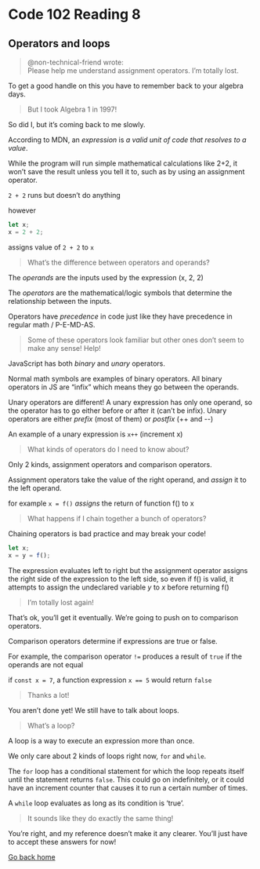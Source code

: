 # Code 102 Reading 8

## Operators and loops

> @non-technical-friend wrote:  
> Please help me understand assignment operators. I’m totally lost.

To get a good handle on this you have to remember back to your algebra days.

> But I took Algebra 1 in 1997!

So did I, but it’s coming back to me slowly.

According to MDN, an *expression* is *a valid unit of code that resolves to a value*.

While the program will run simple mathematical calculations like 2+2, it won’t save the result unless you tell it to, such as by using an assignment operator.

`2 + 2` runs but doesn’t do anything

however

``` javascript
let x;
x = 2 + 2;
```

assigns value of `2 + 2` to `x`

> What’s the difference between operators and operands?

The *operands* are the inputs used by the expression (x, 2, 2)

The *operators* are the mathematical/logic symbols that determine the relationship between the inputs.

Operators have *precedence* in code just like they have precedence in regular math / P-E-MD-AS.

> Some of these operators look familiar but other ones don’t seem to make any sense! Help!

JavaScript has both *binary* and *unary* operators.

Normal math symbols are examples of binary operators. All binary operators in JS are “infix” which means they go between the operands.

Unary operators are different! A unary expression has only one operand, so the operator has to go either before or after it (can’t be infix). Unary operators are either *prefix* (most of them) or *postfix* (++ and --)

An example of a unary expression is `x++` (increment x)

> What kinds of operators do I need to know about?

Only 2 kinds, assignment operators and comparison operators.

Assignment operators take the value of the right operand, and *assign* it to the left operand.

for example `x = f()` *assigns* the return of function f() to x

> What happens if I chain together a bunch of operators?

Chaining operators is bad practice and may break your code!

``` javascript
let x;
x = y = f();
```

The expression evaluates left to right but the assignment operator assigns the right side of the expression to the left side, so even if f() is valid, it attempts to assign the undeclared variable *y* to *x* before returning f()

> I’m totally lost again!

That’s ok, you’ll get it eventually. We’re going to push on to comparison operators.

Comparison operators determine if expressions are true or false.

For example, the comparison operator `!=` produces a result of `true` if the operands are not equal

if `const x = 7`, a function expression `x == 5` would return `false`

> Thanks a lot!

You aren’t done yet! We still have to talk about loops.

> What’s a loop?

A loop is a way to execute an expression more than once.

We only care about 2 kinds of loops right now, `for` and `while`.

The `for` loop has a conditional statement for which the loop repeats itself until the statement returns `false`.  This could go on indefinitely, or it could have an increment counter that causes it to run a certain number of times.

A `while` loop evaluates as long as its condition is ‘true’.

> It sounds like they do exactly the same thing!

You’re right, and my reference doesn’t make it any clearer. You’ll just have to accept these answers for now!

[Go back home](/reading-notes/)
